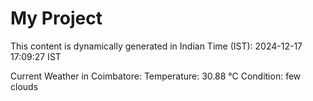 # My Project

This content is dynamically generated in Indian Time (IST): 2024-12-17 17:09:27 IST


Current Weather in Coimbatore:
Temperature: 30.88 °C
Condition: few clouds
